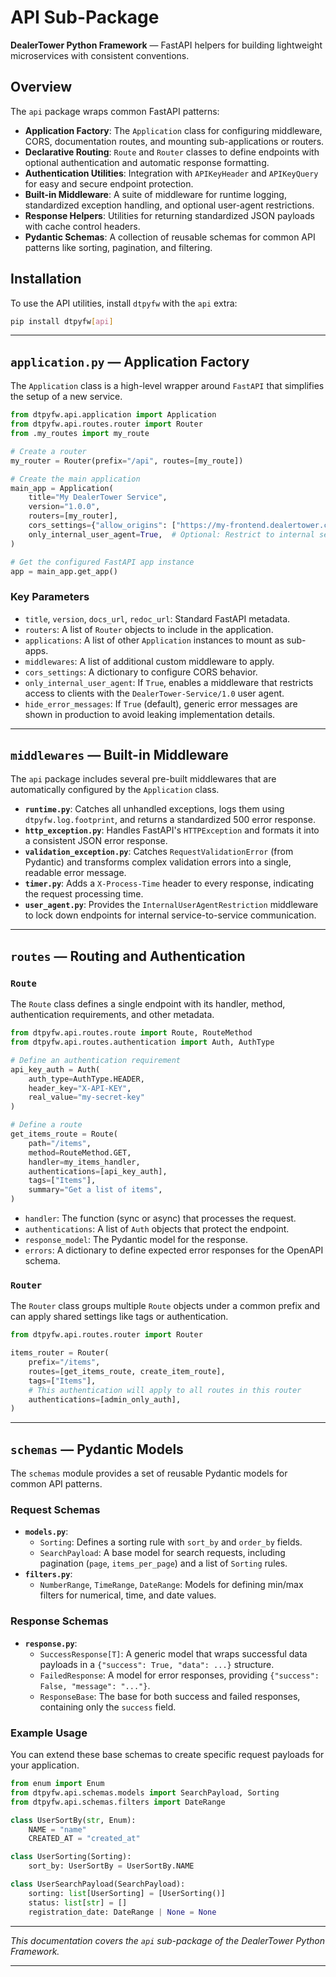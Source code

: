 # API Sub-Package

**DealerTower Python Framework** — FastAPI helpers for building lightweight microservices with consistent conventions.

## Overview

The `api` package wraps common FastAPI patterns:

- **Application Factory**: The `Application` class for configuring middleware, CORS, documentation routes, and mounting sub-applications or routers.
- **Declarative Routing**: `Route` and `Router` classes to define endpoints with optional authentication and automatic response formatting.
- **Authentication Utilities**: Integration with `APIKeyHeader` and `APIKeyQuery` for easy and secure endpoint protection.
- **Built-in Middleware**: A suite of middleware for runtime logging, standardized exception handling, and optional user-agent restrictions.
- **Response Helpers**: Utilities for returning standardized JSON payloads with cache control headers.
- **Pydantic Schemas**: A collection of reusable schemas for common API patterns like sorting, pagination, and filtering.

## Installation

To use the API utilities, install `dtpyfw` with the `api` extra:

```bash
pip install dtpyfw[api]
```

---

## `application.py` — Application Factory

The `Application` class is a high-level wrapper around `FastAPI` that simplifies the setup of a new service.

```python
from dtpyfw.api.application import Application
from dtpyfw.api.routes.router import Router
from .my_routes import my_route

# Create a router
my_router = Router(prefix="/api", routes=[my_route])

# Create the main application
main_app = Application(
    title="My DealerTower Service",
    version="1.0.0",
    routers=[my_router],
    cors_settings={"allow_origins": ["https://my-frontend.dealertower.com"]},
    only_internal_user_agent=True,  # Optional: Restrict to internal services
)

# Get the configured FastAPI app instance
app = main_app.get_app()
```

### Key Parameters

- `title`, `version`, `docs_url`, `redoc_url`: Standard FastAPI metadata.
- `routers`: A list of `Router` objects to include in the application.
- `applications`: A list of other `Application` instances to mount as sub-apps.
- `middlewares`: A list of additional custom middleware to apply.
- `cors_settings`: A dictionary to configure CORS behavior.
- `only_internal_user_agent`: If `True`, enables a middleware that restricts access to clients with the `DealerTower-Service/1.0` user agent.
- `hide_error_messages`: If `True` (default), generic error messages are shown in production to avoid leaking implementation details.

---

## `middlewares` — Built-in Middleware

The `api` package includes several pre-built middlewares that are automatically configured by the `Application` class.

- **`runtime.py`**: Catches all unhandled exceptions, logs them using `dtpyfw.log.footprint`, and returns a standardized 500 error response.
- **`http_exception.py`**: Handles FastAPI's `HTTPException` and formats it into a consistent JSON error response.
- **`validation_exception.py`**: Catches `RequestValidationError` (from Pydantic) and transforms complex validation errors into a single, readable error message.
- **`timer.py`**: Adds a `X-Process-Time` header to every response, indicating the request processing time.
- **`user_agent.py`**: Provides the `InternalUserAgentRestriction` middleware to lock down endpoints for internal service-to-service communication.

---

## `routes` — Routing and Authentication

### `Route`

The `Route` class defines a single endpoint with its handler, method, authentication requirements, and other metadata.

```python
from dtpyfw.api.routes.route import Route, RouteMethod
from dtpyfw.api.routes.authentication import Auth, AuthType

# Define an authentication requirement
api_key_auth = Auth(
    auth_type=AuthType.HEADER,
    header_key="X-API-KEY",
    real_value="my-secret-key"
)

# Define a route
get_items_route = Route(
    path="/items",
    method=RouteMethod.GET,
    handler=my_items_handler,
    authentications=[api_key_auth],
    tags=["Items"],
    summary="Get a list of items",
)
```

- `handler`: The function (sync or async) that processes the request.
- `authentications`: A list of `Auth` objects that protect the endpoint.
- `response_model`: The Pydantic model for the response.
- `errors`: A dictionary to define expected error responses for the OpenAPI schema.

### `Router`

The `Router` class groups multiple `Route` objects under a common prefix and can apply shared settings like tags or authentication.

```python
from dtpyfw.api.routes.router import Router

items_router = Router(
    prefix="/items",
    routes=[get_items_route, create_item_route],
    tags=["Items"],
    # This authentication will apply to all routes in this router
    authentications=[admin_only_auth],
)
```

---

## `schemas` — Pydantic Models

The `schemas` module provides a set of reusable Pydantic models for common API patterns.

### Request Schemas

- **`models.py`**:
  - `Sorting`: Defines a sorting rule with `sort_by` and `order_by` fields.
  - `SearchPayload`: A base model for search requests, including pagination (`page`, `items_per_page`) and a list of `Sorting` rules.
- **`filters.py`**:
  - `NumberRange`, `TimeRange`, `DateRange`: Models for defining min/max filters for numerical, time, and date values.

### Response Schemas

- **`response.py`**:
  - `SuccessResponse[T]`: A generic model that wraps successful data payloads in a `{"success": True, "data": ...}` structure.
  - `FailedResponse`: A model for error responses, providing `{"success": False, "message": "..."}`.
  - `ResponseBase`: The base for both success and failed responses, containing only the `success` field.

### Example Usage

You can extend these base schemas to create specific request payloads for your application.

```python
from enum import Enum
from dtpyfw.api.schemas.models import SearchPayload, Sorting
from dtpyfw.api.schemas.filters import DateRange

class UserSortBy(str, Enum):
    NAME = "name"
    CREATED_AT = "created_at"

class UserSorting(Sorting):
    sort_by: UserSortBy = UserSortBy.NAME

class UserSearchPayload(SearchPayload):
    sorting: list[UserSorting] = [UserSorting()]
    status: list[str] = []
    registration_date: DateRange | None = None
```

---

*This documentation covers the `api` sub-package of the DealerTower Python Framework.*

---
